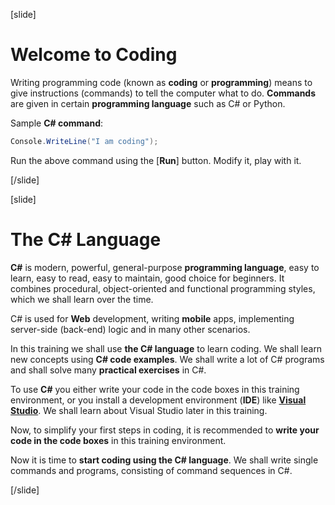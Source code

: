 [slide]

# Welcome to Coding

Writing programming code (known as **coding** or **programming**) means to give instructions (commands) to tell the computer what to do. **Commands** are given in certain **programming language** such as C# or Python.

Sample **C# command**:
```cs
Console.WriteLine("I am coding");
```

Run the above command using the [**Run**] button. Modify it, play with it.

[/slide]


[slide]

# The C# Language

**C#** is modern, powerful, general-purpose **programming language**, easy to learn, easy to read, easy to maintain, good choice for beginners. It combines procedural, object-oriented and functional programming styles, which we shall learn over the time.

C# is used for **Web** development, writing **mobile** apps, implementing server-side (back-end) logic and in many other scenarios.

In this training we shall use **the C# language** to learn coding. We shall learn new concepts using **C# code examples**. We shall write a lot of C# programs and shall solve many **practical exercises** in C#.

To use **C#** you either write your code in the code boxes in this training environment, or you install a development environment (**IDE**) like **[Visual Studio](https://visualstudio.microsoft.com)**. We shall learn about Visual Studio later in this training.

Now, to simplify your first steps in coding, it is recommended to **write your code in the code boxes** in this training environment.

Now it is time to **start coding using the C# language**. We shall write single commands and programs, consisting of command sequences in C#.

[/slide]
